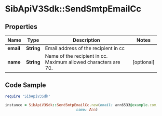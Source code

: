 # SibApiV3Sdk::SendSmtpEmailCc

## Properties

Name | Type | Description | Notes
------------ | ------------- | ------------- | -------------
**email** | **String** | Email address of the recipient in cc | 
**name** | **String** | Name of the recipient in cc. Maximum allowed characters are 70. | [optional] 

## Code Sample

```ruby
require 'SibApiV3Sdk'

instance = SibApiV3Sdk::SendSmtpEmailCc.new(email: ann6533@example.com,
                                 name: Ann)
```


